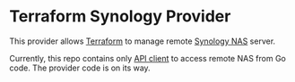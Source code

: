 # Terraform Synology Provider

This provider allows [Terraform](https://www.terraform.io/) to manage remote [Synology NAS](https://www.synology.com/dsm/solution/what-is-nas/for-home) server.


Currently, this repo contains only [API client](./synology-go/) to access remote NAS from Go code. The provider code is on its way.
